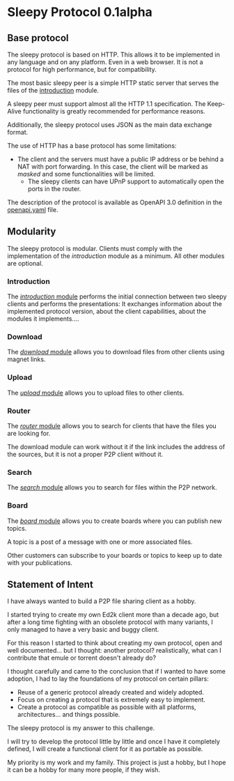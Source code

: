 # Sleepy Protocol 0.1alpha

## Base protocol
The sleepy protocol is based on HTTP. This allows it to be implemented in any language and on any platform. Even in a web browser. It is not a protocol for high performance, but for compatibility.

The most basic sleepy peer is a simple HTTP static server that serves the files of the [introduction](introduction/MODULE.md) module.

A sleepy peer must support almost all the HTTP 1.1 specification. The Keep-Alive functionality is greatly recommended for performance reasons.

Additionally, the sleepy protocol uses JSON as the main data exchange format.

The use of HTTP has a base protocol has some limitations:
- The client and the servers must have a public IP address or be behind a NAT with port forwarding. In this case, the client will be marked as _masked_ and some functionalities will be limited.
   - The sleepy clients can have UPnP support to automatically open the ports in the router.

The description of the protocol is available as OpenAPI 3.0 definition in the [openapi.yaml](https://editor.swagger.io?url=https://raw.githubusercontent.com/sleepy-p2p/protocol/main/openapi.yml) file.

## Modularity
The sleepy protocol is modular. Clients must comply with the implementation of the _introduction_ module as a minimum. All other modules are optional.

### Introduction
The [_introduction_ module](introduction/MODULE.md) performs the initial connection between two sleepy clients and performs the presentations: It exchanges information about the implemented protocol version, about the client capabilities, about the modules it implements....

### Download
The [_download_ module](download/MODULE.md) allows you to download files from other clients using magnet links.

### Upload
The [_upload_ module](upload/MODULE.md) allows you to upload files to other clients.

### Router
The [_router_ module](router/MODULE.md) allows you to search for clients that have the files you are looking for. 

The download module can work without it if the link includes the address of the sources, but it is not a proper P2P client without it.

### Search
The [_search_ module](search/MODULE.md) allows you to search for files within the P2P network.

### Board
The [_board_ module](board/MODULE.md) allows you to create boards where you can publish new topics.

A topic is a post of a message with one or more associated files.

Other customers can subscribe to your boards or topics to keep up to date with your publications.

## Statement of Intent

I have always wanted to build a P2P file sharing client as a hobby. 

I started trying to create my own Ed2k client more than a decade ago, but after a long time fighting with an obsolete protocol with many variants, I only managed to have a very basic and buggy client.

For this reason I started to think about creating my own protocol, open and well documented... but I thought: another protocol? realistically, what can I contribute that emule or torrent doesn't already do?

I thought carefully and came to the conclusion that if I wanted to have some adoption, I had to lay the foundations of my protocol on certain pillars:

- Reuse of a generic protocol already created and widely adopted.
- Focus on creating a protocol that is extremely easy to implement.
- Create a protocol as compatible as possible with all platforms, architectures... and things possible.

The sleepy protocol is my answer to this challenge.

I will try to develop the protocol little by little and once I have it completely defined, I will create a functional client for it as portable as possible.

My priority is my work and my family. This project is just a hobby, but I hope it can be a hobby for many more people, if they wish.
